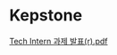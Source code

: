 # Kepstone

[Tech Intern 과제 발표(r).pdf](https://github.com/chanjunpark/Kepstone/files/8252319/Tech.Intern.r.pdf)
